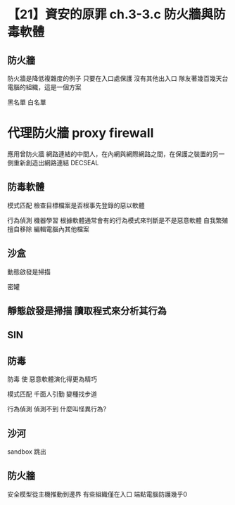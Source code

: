 # 【21】資安的原罪 ch.3-3.c 防火牆與防毒軟體
## 防火牆
防火牆是降低複雜度的例子
只要在入口處保護
沒有其他出入口
隊友著幾百幾天台電腦的組織，這是一個方案

黑名單
白名單

# 代理防火牆 proxy firewall
應用曾防火牆
網路連結的中間人，在內網與網際網路之間，在保護之裝置的另一側重新創造出網路連結
DECSEAL


## 防毒軟體
模式匹配 檢查目標檔案是否根事先登錄的惡以軟體

行為偵測 機器學習 根據軟體通常會有的行為模式來判斷是不是惡意軟體
自我繁殖 擅自移除 編輯電腦內其他檔案

## 沙盒
動態啟發是掃描


密罐

靜態啟發是掃描 讀取程式來分析其行為
---

## SIN

## 防毒
防毒 使 惡意軟體演化得更為精巧

模式匹配  千面人引勤 變種找步道

行為偵測 偵測不到 什麼叫怪異行為? 

## 沙河
sandbox 跳出
## 防火牆
 安全模型從主機推動到邊界
有些組織僅在入口
端點電腦防護幾乎0